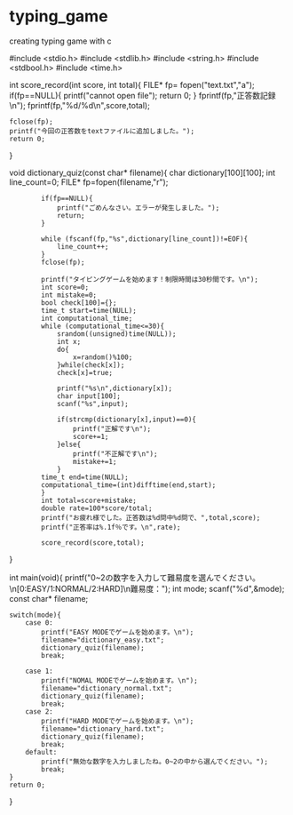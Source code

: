 # typing_game
creating typing game with c

#include <stdio.h>
#include <stdlib.h>
#include <string.h>
#include <stdbool.h>
#include <time.h>

int score_record(int score, int total){
    FILE* fp= fopen("text.txt","a");
    if(fp==NULL){
        printf("cannot open file");
        return 0;
    }
    fprintf(fp,"正答数記録\n");
    fprintf(fp,"%d/%d\n",score,total);

    fclose(fp);
    printf("今回の正答数をtextファイルに追加しました。");
    return 0;
}

void dictionary_quiz(const char* filename){
    char dictionary[100][100];
            int line_count=0;
            FILE* fp=fopen(filename,"r");

            if(fp==NULL){
                printf("ごめんなさい。エラーが発生しました。");
                return;
            }

            while (fscanf(fp,"%s",dictionary[line_count])!=EOF){
                line_count++;
            }
            fclose(fp);

            printf("タイピングゲームを始めます！制限時間は30秒間です。\n");
            int score=0;
            int mistake=0;
            bool check[100]={};
            time_t start=time(NULL);
            int computational_time;
            while (computational_time<=30){
                srandom((unsigned)time(NULL));
                int x;
                do{
                    x=random()%100;
                }while(check[x]);
                check[x]=true;

                printf("%s\n",dictionary[x]);
                char input[100];
                scanf("%s",input);

                if(strcmp(dictionary[x],input)==0){
                    printf("正解です\n");
                    score+=1;
                }else{
                    printf("不正解です\n");
                    mistake+=1;
                }
            time_t end=time(NULL);
            computational_time=(int)difftime(end,start);
            }
            int total=score+mistake;
            double rate=100*score/total;
            printf("お疲れ様でした。正答数は%d問中%d問で、",total,score);
            printf("正答率は%.1f％です。\n",rate);
            
            score_record(score,total);

}

int main(void){
    printf("0~2の数字を入力して難易度を選んでください。\n[0:EASY/1:NORMAL/2:HARD]\n難易度：");
    int mode;
    scanf("%d",&mode);
    const char* filename;

    switch(mode){
        case 0:
            printf("EASY MODEでゲームを始めます。\n");
            filename="dictionary_easy.txt";
            dictionary_quiz(filename);
            break;

        case 1:
            printf("NOMAL MODEでゲームを始めます。\n");
            filename="dictionary_normal.txt";
            dictionary_quiz(filename);
            break;
        case 2:
            printf("HARD MODEでゲームを始めます。\n");
            filename="dictionary_hard.txt";
            dictionary_quiz(filename);
            break;
        default:
            printf("無効な数字を入力しましたね。0~2の中から選んでください。");
            break;
    }
    return 0;
}
   
